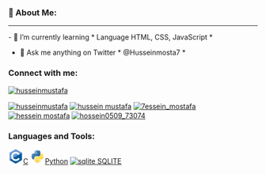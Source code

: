 
<h3>💫 About Me:</h3>
<hr>
- 🌱 I’m currently learning * Language HTML, CSS, JavaScript *

- 💬 Ask me anything on Twitter * @Husseinmosta7 *


<h3 align="left">Connect with me:</h3>
<p align="left"> <a href="https://twitter.com/husseinmustafa" target="blank"><img src="https://img.shields.io/twitter/follow/husseinmustafa?logo=twitter&style=for-the-badge" alt="husseinmustafa" /></a> </p>

<p align="left">
<a href="https://twitter.com/husseinmustafa" target="blank"><img align="center" src="https://raw.githubusercontent.com/rahuldkjain/github-profile-readme-generator/master/src/images/icons/Social/twitter.svg" alt="husseinmustafa" height="30" width="40" /></a>
<a href="https://www.linkedin.com/feed/?trk=404_page" target="blank"><img align="center" src="https://raw.githubusercontent.com/rahuldkjain/github-profile-readme-generator/master/src/images/icons/Social/linked-in-alt.svg" alt="hussein mustafa" height="30" width="40" /></a>
<a href="https://instagram.com/7essein_mostafa" target="blank"><img align="center" src="https://raw.githubusercontent.com/rahuldkjain/github-profile-readme-generator/master/src/images/icons/Social/instagram.svg" alt="7essein_mostafa" height="30" width="40" /></a>
<a href="https://www.hackerrank.com/dashboard" target="blank"><img align="center" src="https://raw.githubusercontent.com/rahuldkjain/github-profile-readme-generator/master/src/images/icons/Social/hackerrank.svg" alt="hessein mostafa" height="30" width="40" /></a>
<a href="[https://discord.gg/hossein0509_73074](https://discord.com/channels/@me)" target="blank"><img align="center" src="https://raw.githubusercontent.com/rahuldkjain/github-profile-readme-generator/master/src/images/icons/Social/discord.svg" alt="hossein0509_73074" height="30" width="40" /></a>
</p>

<h3 align="left">Languages and Tools:</h3>

<p align="left"> <a href="https://www.cprogramming.com/" target="_blank" title="go to the C" rel="noreferrer">  <img src="https://raw.githubusercontent.com/devicons/devicon/master/icons/c/c-original.svg" alt="C" width="30" height="30"/>C</a>
    <a href="https://www.python.org" target="_blank" rel="noreferrer" title="go to the python"> <img src="https://raw.githubusercontent.com/devicons/devicon/master/icons/python/python-original.svg" alt="python" width="30" height="30"/>Python</a> 
    <a href="https://www.sqlite.org/" target="_blank" rel="noreferrer" title="go to the sqlite"><img src="https://www.vectorlogo.zone/logos/sqlite/sqlite-icon.svg" alt="sqlite" width="30" height="30"/> SQLITE</a>

